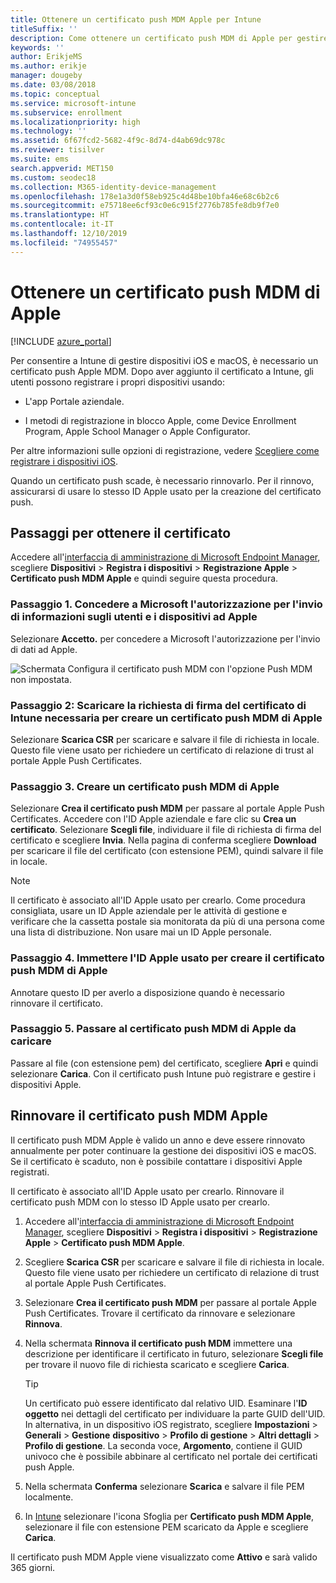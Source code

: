 ```yaml
---
title: Ottenere un certificato push MDM Apple per Intune
titleSuffix: ''
description: Come ottenere un certificato push MDM di Apple per gestire i dispositivi iOS con Intune.
keywords: ''
author: ErikjeMS
ms.author: erikje
manager: dougeby
ms.date: 03/08/2018
ms.topic: conceptual
ms.service: microsoft-intune
ms.subservice: enrollment
ms.localizationpriority: high
ms.technology: ''
ms.assetid: 6f67fcd2-5682-4f9c-8d74-d4ab69dc978c
ms.reviewer: tisilver
ms.suite: ems
search.appverid: MET150
ms.custom: seodec18
ms.collection: M365-identity-device-management
ms.openlocfilehash: 178e1a3d0f58eb925c4d48be10bfa46e68c6b2c6
ms.sourcegitcommit: e75718ee6cf93c0e6c915f2776b785fe8db9f7e0
ms.translationtype: HT
ms.contentlocale: it-IT
ms.lasthandoff: 12/10/2019
ms.locfileid: "74955457"
---
```

# <a name="get-an-apple-mdm-push-certificate"></a>Ottenere un certificato push MDM di Apple

[!INCLUDE [azure_portal](../includes/azure_portal.md)]

Per consentire a Intune di gestire dispositivi iOS e macOS, è necessario un certificato push Apple MDM. Dopo aver aggiunto il certificato a Intune, gli utenti possono registrare i propri dispositivi usando:

- L'app Portale aziendale.

- I metodi di registrazione in blocco Apple, come Device Enrollment Program, Apple School Manager o Apple Configurator.

Per altre informazioni sulle opzioni di registrazione, vedere [Scegliere come registrare i dispositivi iOS](ios-enroll.md).

Quando un certificato push scade, è necessario rinnovarlo. Per il rinnovo, assicurarsi di usare lo stesso ID Apple usato per la creazione del certificato push.


## <a name="steps-to-get-your-certificate"></a>Passaggi per ottenere il certificato
Accedere all'[interfaccia di amministrazione di Microsoft Endpoint Manager](https://go.microsoft.com/fwlink/?linkid=2109431), scegliere **Dispositivi** > **Registra i dispositivi** > **Registrazione Apple** > **Certificato push MDM Apple** e quindi seguire questa procedura.

### <a name="step-1-grant-microsoft-permission-to-send-user-and-device-information-to-apple"></a>Passaggio 1. Concedere a Microsoft l'autorizzazione per l'invio di informazioni sugli utenti e i dispositivi ad Apple
Selezionare **Accetto.** per concedere a Microsoft l'autorizzazione per l'invio di dati ad Apple.

![Schermata Configura il certificato push MDM con l'opzione Push MDM non impostata.](./media/apple-mdm-push-certificate-get/create-mdm-push-certificate.png)

### <a name="step-2-download-the-intune-certificate-signing-request-required-to-create-an-apple-mdm-push-certificate"></a>Passaggio 2: Scaricare la richiesta di firma del certificato di Intune necessaria per creare un certificato push MDM di Apple
Selezionare **Scarica CSR** per scaricare e salvare il file di richiesta in locale. Questo file viene usato per richiedere un certificato di relazione di trust al portale Apple Push Certificates.

### <a name="step-3-create-an-apple-mdm-push-certificate"></a>Passaggio 3. Creare un certificato push MDM di Apple
Selezionare **Crea il certificato push MDM** per passare al portale Apple Push Certificates. Accedere con l'ID Apple aziendale e fare clic su **Crea un certificato**. Selezionare **Scegli file**, individuare il file di richiesta di firma del certificato e scegliere **Invia**. Nella pagina di conferma scegliere **Download** per scaricare il file del certificato (con estensione PEM), quindi salvare il file in locale.

> [!NOTE]
> Il certificato è associato all'ID Apple usato per crearlo. Come procedura consigliata, usare un ID Apple aziendale per le attività di gestione e verificare che la cassetta postale sia monitorata da più di una persona come una lista di distribuzione. Non usare mai un ID Apple personale.

### <a name="step-4-enter-the-apple-id-used-to-create-your-apple-mdm-push-certificate"></a>Passaggio 4. Immettere l'ID Apple usato per creare il certificato push MDM di Apple
Annotare questo ID per averlo a disposizione quando è necessario rinnovare il certificato.

### <a name="step-5-browse-to-your-apple-mdm-push-certificate-to-upload"></a>Passaggio 5. Passare al certificato push MDM di Apple da caricare
Passare al file (con estensione pem) del certificato, scegliere **Apri** e quindi selezionare **Carica**. Con il certificato push Intune può registrare e gestire i dispositivi Apple.

## <a name="renew-apple-mdm-push-certificate"></a>Rinnovare il certificato push MDM Apple
Il certificato push MDM Apple è valido un anno e deve essere rinnovato annualmente per poter continuare la gestione dei dispositivi iOS e macOS. Se il certificato è scaduto, non è possibile contattare i dispositivi Apple registrati.

Il certificato è associato all'ID Apple usato per crearlo. Rinnovare il certificato push MDM con lo stesso ID Apple usato per crearlo.

1. Accedere all'[interfaccia di amministrazione di Microsoft Endpoint Manager](https://go.microsoft.com/fwlink/?linkid=2109431), scegliere **Dispositivi** > **Registra i dispositivi** > **Registrazione Apple** > **Certificato push MDM Apple**.
2. Scegliere **Scarica CSR** per scaricare e salvare il file di richiesta in locale. Questo file viene usato per richiedere un certificato di relazione di trust al portale Apple Push Certificates.
3. Selezionare **Crea il certificato push MDM** per passare al portale Apple Push Certificates. Trovare il certificato da rinnovare e selezionare **Rinnova**.
4. Nella schermata **Rinnova il certificato push MDM** immettere una descrizione per identificare il certificato in futuro, selezionare **Scegli file** per trovare il nuovo file di richiesta scaricato e scegliere **Carica**.
   > [!TIP]
   > Un certificato può essere identificato dal relativo UID. Esaminare l'**ID oggetto** nei dettagli del certificato per individuare la parte GUID dell'UID. In alternativa, in un dispositivo iOS registrato, scegliere **Impostazioni** > **Generali** > **Gestione** **dispositivo** > **Profilo di gestione** > **Altri dettagli** > **Profilo di gestione**. La seconda voce, **Argomento**, contiene il GUID univoco che è possibile abbinare al certificato nel portale dei certificati push Apple.
 
6. Nella schermata **Conferma** selezionare **Scarica** e salvare il file PEM localmente.
7. In [Intune](https://go.microsoft.com/fwlink/?linkid=2090973) selezionare l'icona Sfoglia per **Certificato push MDM Apple**, selezionare il file con estensione PEM scaricato da Apple e scegliere **Carica**.

Il certificato push MDM Apple viene visualizzato come **Attivo** e sarà valido 365 giorni.
